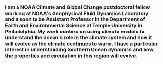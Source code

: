 ### I am a NOAA Climate and Global Change postdoctoral fellow working at NOAA's Geophysical Fluid Dynamics Laboratory and a soon to be Assistant Professor in the Department of Earth and Environmental Science at Temple University in Philadelphia. My work centers on using climate models to understand the ocean's role in the climate system and how it will evolve as the climate continues to warm. I have a particular interest in understanding Southern Ocean dynamics and how the properties and circulation in this region will evolve.


<!--
**becki-beadling/becki-beadling** is a ✨ _special_ ✨ repository because its `README.md` (this file) appears on your GitHub profile.

Here are some ideas to get you started:

- 🔭 I’m currently working on ...
- 🌱 I’m currently learning ...
- 👯 I’m looking to collaborate on ...
- 🤔 I’m looking for help with ...
- 💬 Ask me about ...
- 📫 How to reach me: ...
- 😄 Pronouns: ...
- ⚡ Fun fact: ...
-->

